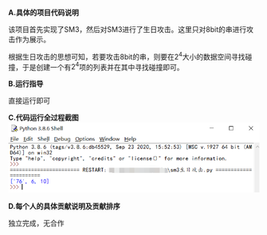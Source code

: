 **A.具体的项目代码说明**

该项目首先实现了SM3，然后对SM3进行了生日攻击。这里只对8bit的串进行攻击作为展示。

根据生日攻击的思想可知，若要攻击8bit的串，则要在$2^4$大小的数据空间寻找碰撞，于是创建一个有$2^4$项的列表并在其中寻找碰撞即可。

**B.运行指导**

直接运行即可

**C.代码运行全过程截图**
![result.png](https://github.com/SD19wyh/Projections/blob/main/2_biratk/result.png)

**D.每个人的具体贡献说明及贡献排序**

独立完成，无合作
